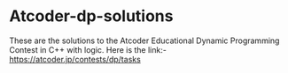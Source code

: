 # Atcoder-dp-solutions
These are the solutions to the Atcoder Educational Dynamic Programming Contest in C++ with logic. Here is the link:- https://atcoder.jp/contests/dp/tasks
